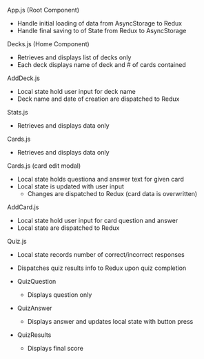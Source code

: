 App.js (Root Component)
- Handle initial loading of data from AsyncStorage to Redux
- Handle final saving to of State from Redux to AsyncStorage

Decks.js (Home Component)
- Retrieves and displays list of decks only
- Each deck displays name of deck and # of cards contained

AddDeck.js
- Local state hold user input for deck name
- Deck name and date of creation are dispatched to Redux

Stats.js
- Retrieves and displays data only

Cards.js
- Retrieves and displays data only

Cards.js (card edit modal)
- Local state holds questiona and answer text for given card
- Local state is updated with user input
  - Changes are dispatched to Redux (card data is overwritten)

AddCard.js
- Local state hold user input for card question and answer
- Local state are dispatched to Redux

Quiz.js
- Local state records number of correct/incorrect responses
- Dispatches quiz results info to Redux upon quiz completion

- QuizQuestion
  - Displays question only
- QuizAnswer
  - Displays answer and updates local state with button press
- QuizResults
  - Displays final score
